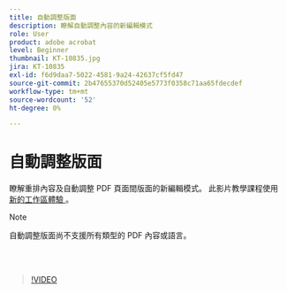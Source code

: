 ```yaml
---
title: 自動調整版面
description: 瞭解自動調整內容的新編輯模式
role: User
product: adobe acrobat
level: Beginner
thumbnail: KT-10835.jpg
jira: KT-10835
exl-id: f6d9daa7-5022-4581-9a24-42637cf5fd47
source-git-commit: 2b47655370d52405e5773f0358c71aa65fdecdef
workflow-type: tm+mt
source-wordcount: '52'
ht-degree: 0%

---
```


# 自動調整版面

瞭解重排內容及自動調整 PDF 頁面間版面的新編輯模式。 此影片教學課程使用 [ 新的工作區體驗 ](new-workspace.md) 。

>[!NOTE]
>
>自動調整版面尚不支援所有類型的 PDF 內容或語言。

<br> 

>[!VIDEO](https://video.tv.adobe.com/v/346975?quality=12&learn=on&hidetitle=true)
